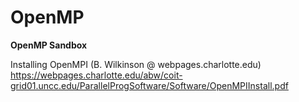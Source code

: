 # OpenMP
**OpenMP Sandbox**

Installing OpenMPI (B. Wilkinson @  webpages.charlotte.edu)
https://webpages.charlotte.edu/abw/coit-grid01.uncc.edu/ParallelProgSoftware/Software/OpenMPIInstall.pdf
